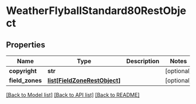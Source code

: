 # WeatherFlyballStandard80RestObject

## Properties
Name | Type | Description | Notes
------------ | ------------- | ------------- | -------------
**copyright** | **str** |  | [optional] 
**field_zones** | [**list[FieldZoneRestObject]**](FieldZoneRestObject.md) |  | [optional] 

[[Back to Model list]](../README.md#documentation-for-models) [[Back to API list]](../README.md#documentation-for-api-endpoints) [[Back to README]](../README.md)

